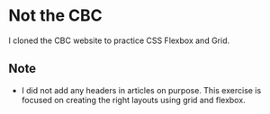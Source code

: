 # Not the CBC
I cloned the CBC website to practice CSS Flexbox and Grid. 

## Note
- I did not add any headers in articles on purpose. This exercise is focused on creating the right layouts using grid and flexbox. 
